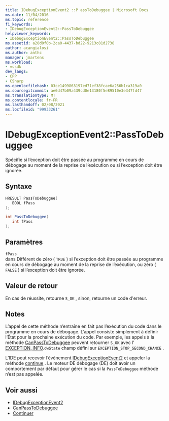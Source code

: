 ```yaml
---
title: IDebugExceptionEvent2 ::P assToDebuggee | Microsoft Docs
ms.date: 11/04/2016
ms.topic: reference
f1_keywords:
- IDebugExceptionEvent2::PassToDebuggee
helpviewer_keywords:
- IDebugExceptionEvent2::PassToDebuggee
ms.assetid: a20d0f0b-2ca0-4437-bd22-9213c81d2738
author: acangialosi
ms.author: anthc
manager: jmartens
ms.workload:
- vssdk
dev_langs:
- CPP
- CSharp
ms.openlocfilehash: 03ce1499863197ed71ef38fcae6a256b1ca319a0
ms.sourcegitcommit: ae6d47b09a439cd0e13180f5e89510e3e347fd47
ms.translationtype: MT
ms.contentlocale: fr-FR
ms.lasthandoff: 02/08/2021
ms.locfileid: "99933261"
---
```

# <a name="idebugexceptionevent2passtodebuggee"></a>IDebugExceptionEvent2::PassToDebuggee
Spécifie si l’exception doit être passée au programme en cours de débogage au moment de la reprise de l’exécution ou si l’exception doit être ignorée.

## <a name="syntax"></a>Syntaxe

```cpp
HRESULT PassToDebuggee(
   BOOL fPass
);
```

```csharp
int PassToDebuggee(
   int fPass
);
```

## <a name="parameters"></a>Paramètres
`fPass`\
dans Différent de zéro ( `TRUE` ) si l’exception doit être passée au programme en cours de débogage au moment de la reprise de l’exécution, ou zéro ( `FALSE` ) si l’exception doit être ignorée.

## <a name="return-value"></a>Valeur de retour
 En cas de réussite, retourne `S_OK` , sinon, retourne un code d'erreur.

## <a name="remarks"></a>Notes
 L’appel de cette méthode n’entraîne en fait pas l’exécution du code dans le programme en cours de débogage. L’appel consiste simplement à définir l’État pour la prochaine exécution du code. Par exemple, les appels à la méthode [CanPassToDebuggee](../../../extensibility/debugger/reference/idebugexceptionevent2-canpasstodebuggee.md) peuvent retourner `S_OK` avec l' [EXCEPTION_INFO](../../../extensibility/debugger/reference/exception-info.md).`dwState` champ défini sur `EXCEPTION_STOP_SECOND_CHANCE` .

 L’IDE peut recevoir l’événement [IDebugExceptionEvent2](../../../extensibility/debugger/reference/idebugexceptionevent2.md) et appeler la méthode [continue](../../../extensibility/debugger/reference/idebugprogram2-continue.md) . Le moteur DE débogage (DE) doit avoir un comportement par défaut pour gérer le cas si la `PassToDebuggee` méthode n’est pas appelée.

## <a name="see-also"></a>Voir aussi
- [IDebugExceptionEvent2](../../../extensibility/debugger/reference/idebugexceptionevent2.md)
- [CanPassToDebuggee](../../../extensibility/debugger/reference/idebugexceptionevent2-canpasstodebuggee.md)
- [Continuer](../../../extensibility/debugger/reference/idebugprogram2-continue.md)
